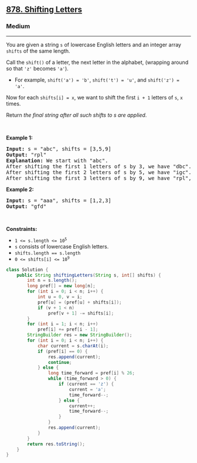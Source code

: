 <h2><a href="https://leetcode.com/problems/shifting-letters">878. Shifting Letters</a></h2><h3>Medium</h3><hr><p>You are given a string <code>s</code> of lowercase English letters and an integer array <code>shifts</code> of the same length.</p>

<p>Call the <code>shift()</code> of a letter, the next letter in the alphabet, (wrapping around so that <code>&#39;z&#39;</code> becomes <code>&#39;a&#39;</code>).</p>

<ul>
	<li>For example, <code>shift(&#39;a&#39;) = &#39;b&#39;</code>, <code>shift(&#39;t&#39;) = &#39;u&#39;</code>, and <code>shift(&#39;z&#39;) = &#39;a&#39;</code>.</li>
</ul>

<p>Now for each <code>shifts[i] = x</code>, we want to shift the first <code>i + 1</code> letters of <code>s</code>, <code>x</code> times.</p>

<p>Return <em>the final string after all such shifts to s are applied</em>.</p>

<p>&nbsp;</p>
<p><strong class="example">Example 1:</strong></p>

<pre>
<strong>Input:</strong> s = &quot;abc&quot;, shifts = [3,5,9]
<strong>Output:</strong> &quot;rpl&quot;
<strong>Explanation:</strong> We start with &quot;abc&quot;.
After shifting the first 1 letters of s by 3, we have &quot;dbc&quot;.
After shifting the first 2 letters of s by 5, we have &quot;igc&quot;.
After shifting the first 3 letters of s by 9, we have &quot;rpl&quot;, the answer.
</pre>

<p><strong class="example">Example 2:</strong></p>

<pre>
<strong>Input:</strong> s = &quot;aaa&quot;, shifts = [1,2,3]
<strong>Output:</strong> &quot;gfd&quot;
</pre>

<p>&nbsp;</p>
<p><strong>Constraints:</strong></p>

<ul>
	<li><code>1 &lt;= s.length &lt;= 10<sup>5</sup></code></li>
	<li><code>s</code> consists of lowercase English letters.</li>
	<li><code>shifts.length == s.length</code></li>
	<li><code>0 &lt;= shifts[i] &lt;= 10<sup>9</sup></code></li>
</ul>

```java
class Solution {
    public String shiftingLetters(String s, int[] shifts) {
        int n = s.length();
        long pref[] = new long[n];
        for (int i = 0; i < n; i++) {
            int u = 0, v = i;
            pref[u] = (pref[u] + shifts[i]);
            if (v + 1 < n)
                pref[v + 1] -= shifts[i];
        }
        for (int i = 1; i < n; i++)
            pref[i] += pref[i - 1];
        StringBuilder res = new StringBuilder();
        for (int i = 0; i < n; i++) {
            char current = s.charAt(i);
            if (pref[i] == 0) {
                res.append(current);
                continue;
            } else {
                long time_forward = pref[i] % 26;
                while (time_forward > 0) {
                    if (current == 'z') {
                        current = 'a';
                        time_forward--;
                    } else {
                        current++;
                        time_forward--;
                    }
                }
                res.append(current);
            }
        }
        return res.toString();
    }
}
```
